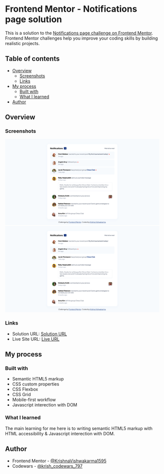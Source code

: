 # Frontend Mentor - Notifications page solution

This is a solution to the [Notifications page challenge on Frontend Mentor](https://www.frontendmentor.io/challenges/notifications-page-DqK5QAmKbC). Frontend Mentor challenges help you improve your coding skills by building realistic projects. 

## Table of contents

- [Overview](#overview)
  - [Screenshots](#screenshots)
  - [Links](#links)
- [My process](#my-process)
  - [Built with](#built-with)
  - [What I learned](#what-i-learned)  
- [Author](#author)

## Overview

### Screenshots

![](./screenshot-1.png)
![](./screenshot-2.png)

### Links

- Solution URL: [Solution URL](https://github.com/KrishnaVishwakarma1595/notifications-page)
- Live Site URL: [Live URL](https://krishnavishwakarma1595.github.io/notifications-page/)

## My process

### Built with

- Semantic HTML5 markup
- CSS custom properties
- CSS Flexbox
- CSS Grid
- Mobile-first workflow
- Javascript interection with DOM

### What I learned

The main learning for me here is to writing semantic HTML5 markup with HTML accessibility & Javascript interection with DOM.

## Author

- Frontend Mentor - [@KrishnaVishwakarma1595](https://www.frontendmentor.io/profile/KrishnaVishwakarma1595)
- Codewars - [@krish_codewars_797](https://www.codewars.com/users/krish_codewars_797)